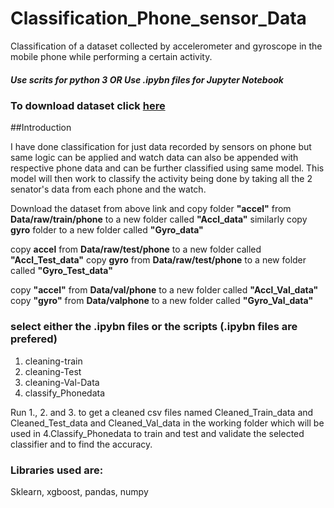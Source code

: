 # Classification_Phone_sensor_Data
Classification of a dataset collected by accelerometer and gyroscope in the mobile phone while performing a certain activity.

##### Use scrits for python 3  OR  Use .ipybn files for Jupyter Notebook


### To download dataset click [**here**](https://prithviai-my.sharepoint.com/:f:/g/personal/aakash_pandey_prithvi_ai/EhnIDiH1ExlKoje3P-9SpRYB3X5w_d0eFgWL3qWJrcEGnQ?e=fmAepS)  



##Introduction

I have done classification for just data recorded by sensors on phone but same logic can be applied and watch data
 can also be appended with respective phone data and can be further classified using same model. This model will then 
 work to classify the activity being done by taking all the 2 senator's data from each phone and the watch.


Download the dataset from above link and copy folder **"accel"** from **Data/raw/train/phone**
 to a new folder called **"Accl_data"**
similarly copy **gyro** folder to a new folder called **"Gyro_data"**
 

copy **accel** from **Data/raw/test/phone** to a new folder called **"Accl_Test_data"**
copy **gyro** from **Data/raw/test/phone** to a new folder called **"Gyro_Test_data"**
 

copy **"accel"** from **Data/val/phone** to a new folder called **"Accl_Val_data"**
copy **"gyro"** from **Data/valphone** to a new folder called **"Gyro_Val_data"**


### select either the .ipybn files or the scripts (.ipybn files are prefered)
 1. cleaning-train
 2. cleaning-Test
 3. cleaning-Val-Data
 4. classify_Phonedata
 
 Run 1., 2. and 3. to get a cleaned csv files named Cleaned_Train_data and Cleaned_Test_data and Cleaned_Val_data in the working folder which will be used in 4.Classify_Phonedata to train and test and validate the selected classifier and to find the accuracy.

### Libraries used are:
Sklearn, 
xgboost, 
pandas, 
numpy
